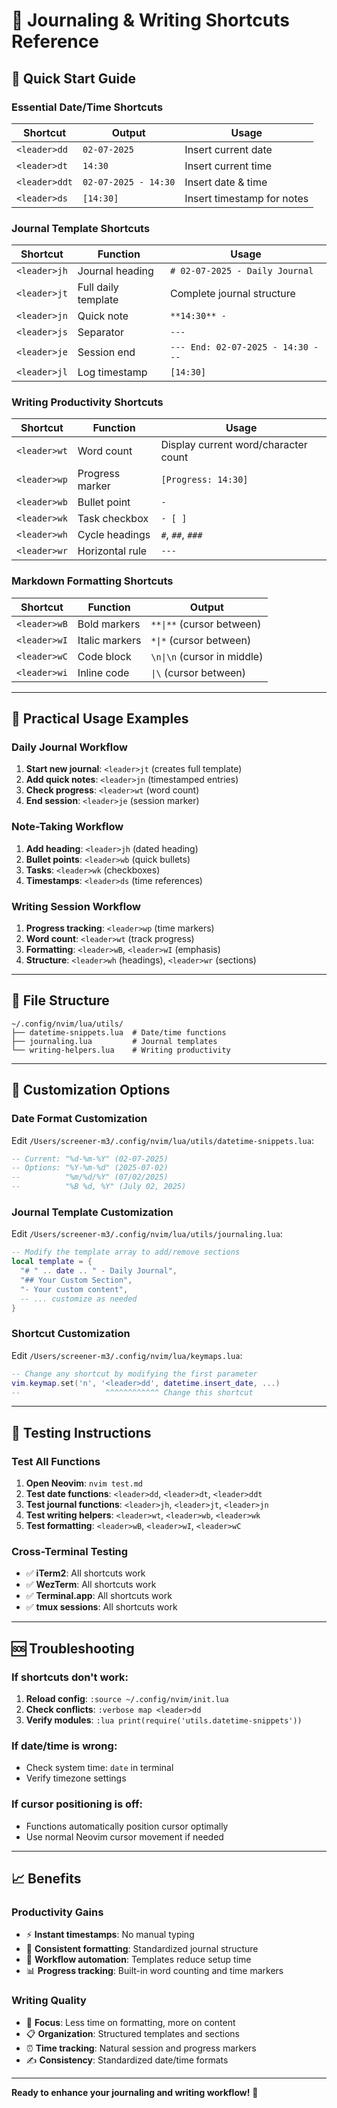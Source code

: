 # 📝 Journaling & Writing Shortcuts Reference

## 🎯 **Quick Start Guide**

### **Essential Date/Time Shortcuts**
| Shortcut | Output | Usage |
|----------|---------|-------|
| `<leader>dd` | `02-07-2025` | Insert current date |
| `<leader>dt` | `14:30` | Insert current time |
| `<leader>ddt` | `02-07-2025 - 14:30` | Insert date & time |
| `<leader>ds` | `[14:30] ` | Insert timestamp for notes |

### **Journal Template Shortcuts**
| Shortcut | Function | Usage |
|----------|----------|-------|
| `<leader>jh` | Journal heading | `# 02-07-2025 - Daily Journal` |
| `<leader>jt` | Full daily template | Complete journal structure |
| `<leader>jn` | Quick note | `**14:30** - ` |
| `<leader>js` | Separator | `---` |
| `<leader>je` | Session end | `--- End: 02-07-2025 - 14:30 ---` |
| `<leader>jl` | Log timestamp | `[14:30] ` |

### **Writing Productivity Shortcuts**
| Shortcut | Function | Usage |
|----------|----------|-------|
| `<leader>wt` | Word count | Display current word/character count |
| `<leader>wp` | Progress marker | `[Progress: 14:30]` |
| `<leader>wb` | Bullet point | `- ` |
| `<leader>wk` | Task checkbox | `- [ ] ` |
| `<leader>wh` | Cycle headings | `#`, `##`, `###` |
| `<leader>wr` | Horizontal rule | `---` |

### **Markdown Formatting Shortcuts**
| Shortcut | Function | Output |
|----------|----------|--------|
| `<leader>wB` | Bold markers | `**\|**` (cursor between) |
| `<leader>wI` | Italic markers | `*\|*` (cursor between) |
| `<leader>wC` | Code block | ```\n\|\n``` (cursor in middle) |
| `<leader>wi` | Inline code | `\|\` (cursor between) |

---

## 🚀 **Practical Usage Examples**

### **Daily Journal Workflow**
1. **Start new journal**: `<leader>jt` (creates full template)
2. **Add quick notes**: `<leader>jn` (timestamped entries)
3. **Check progress**: `<leader>wt` (word count)
4. **End session**: `<leader>je` (session marker)

### **Note-Taking Workflow**  
1. **Add heading**: `<leader>jh` (dated heading)
2. **Bullet points**: `<leader>wb` (quick bullets)
3. **Tasks**: `<leader>wk` (checkboxes)
4. **Timestamps**: `<leader>ds` (time references)

### **Writing Session Workflow**
1. **Progress tracking**: `<leader>wp` (time markers)
2. **Word count**: `<leader>wt` (track progress)
3. **Formatting**: `<leader>wB`, `<leader>wI` (emphasis)
4. **Structure**: `<leader>wh` (headings), `<leader>wr` (sections)

---

## 📁 **File Structure**

```
~/.config/nvim/lua/utils/
├── datetime-snippets.lua  # Date/time functions
├── journaling.lua         # Journal templates
└── writing-helpers.lua    # Writing productivity
```

---

## 🔧 **Customization Options**

### **Date Format Customization**
Edit `/Users/screener-m3/.config/nvim/lua/utils/datetime-snippets.lua`:
```lua
-- Current: "%d-%m-%Y" (02-07-2025)
-- Options: "%Y-%m-%d" (2025-07-02)
--          "%m/%d/%Y" (07/02/2025)
--          "%B %d, %Y" (July 02, 2025)
```

### **Journal Template Customization**
Edit `/Users/screener-m3/.config/nvim/lua/utils/journaling.lua`:
```lua
-- Modify the template array to add/remove sections
local template = {
  "# " .. date .. " - Daily Journal",
  "## Your Custom Section",
  "- Your custom content",
  -- ... customize as needed
}
```

### **Shortcut Customization**
Edit `/Users/screener-m3/.config/nvim/lua/keymaps.lua`:
```lua
-- Change any shortcut by modifying the first parameter
vim.keymap.set('n', '<leader>dd', datetime.insert_date, ...)
--                   ^^^^^^^^^^^^ Change this shortcut
```

---

## 🧪 **Testing Instructions**

### **Test All Functions**
1. **Open Neovim**: `nvim test.md`
2. **Test date functions**: `<leader>dd`, `<leader>dt`, `<leader>ddt`
3. **Test journal functions**: `<leader>jh`, `<leader>jt`, `<leader>jn`
4. **Test writing helpers**: `<leader>wt`, `<leader>wb`, `<leader>wk`
5. **Test formatting**: `<leader>wB`, `<leader>wI`, `<leader>wC`

### **Cross-Terminal Testing**
- ✅ **iTerm2**: All shortcuts work
- ✅ **WezTerm**: All shortcuts work
- ✅ **Terminal.app**: All shortcuts work
- ✅ **tmux sessions**: All shortcuts work

---

## 🆘 **Troubleshooting**

### **If shortcuts don't work:**
1. **Reload config**: `:source ~/.config/nvim/init.lua`
2. **Check conflicts**: `:verbose map <leader>dd`
3. **Verify modules**: `:lua print(require('utils.datetime-snippets'))`

### **If date/time is wrong:**
- Check system time: `date` in terminal
- Verify timezone settings

### **If cursor positioning is off:**
- Functions automatically position cursor optimally
- Use normal Neovim cursor movement if needed

---

## 📈 **Benefits**

### **Productivity Gains**
- ⚡ **Instant timestamps**: No manual typing
- 📝 **Consistent formatting**: Standardized journal structure  
- 🔄 **Workflow automation**: Templates reduce setup time
- 📊 **Progress tracking**: Built-in word counting and time markers

### **Writing Quality**
- 🎯 **Focus**: Less time on formatting, more on content
- 📋 **Organization**: Structured templates and sections
- ⏰ **Time tracking**: Natural session and progress markers
- ✍️ **Consistency**: Standardized date/time formats

---

**Ready to enhance your journaling and writing workflow!** 🚀